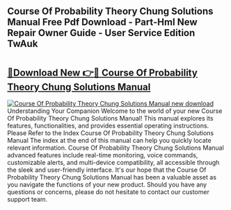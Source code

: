 ## Course Of Probability Theory Chung Solutions Manual Free Pdf Download - Part-HmI New Repair Owner Guide - User Service Edition TwAuk

# <h2><a href="http://bc53048.oget.top/?id=Course+Of+Probability+Theory+Chung+Solutions+Manual">🔗Download New 👉🔴 Course Of Probability Theory Chung Solutions Manual</a></h2>

[![Course Of Probability Theory Chung Solutions Manual new download](https://i.imgur.com/5g1atiW.png)](http://bc53048.oget.top/?id=Course+Of+Probability+Theory+Chung+Solutions+Manual)
Understanding Your Companion Welcome to the world of your new Course Of Probability Theory Chung Solutions Manual! This manual explores its features, functionalities, and provides essential operating instructions. Please Refer to the Index Course Of Probability Theory Chung Solutions Manual The index at the end of this manual can help you quickly locate relevant information. Course Of Probability Theory Chung Solutions Manual advanced features include real-time monitoring, voice commands, customizable alerts, and multi-device compatibility, all accessible through the sleek and user-friendly interface. It's our hope that the Course Of Probability Theory Chung Solutions Manual has been a valuable asset as you navigate the functions of your new product. Should you have any questions or concerns, please do not hesitate to contact our customer support team.

